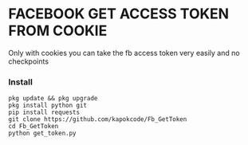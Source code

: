 # FACEBOOK GET ACCESS TOKEN FROM COOKIE

Only with cookies you can take the fb access token very easily and no checkpoints

### Install
```
pkg update && pkg upgrade
pkg install python git
pip install requests
git clone https://github.com/kapokcode/Fb_GetToken
cd Fb_GetToken
python get_token.py
